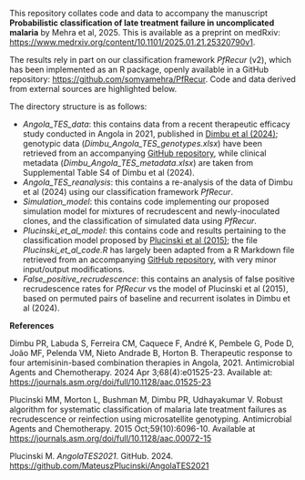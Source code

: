 This repository collates code and data to accompany the manuscript **Probabilistic classification of late treatment failure in uncomplicated malaria** by Mehra et al, 2025. This is available as a preprint on medRxiv: https://www.medrxiv.org/content/10.1101/2025.01.21.25320790v1.

The results rely in part on our classification framework *PfRecur* (v2), which has been implemented as an R package, openly available in a GitHub repository: https://github.com/somyamehra/PfRecur. Code and data derived from external sources are highlighted below.

The directory structure is as follows:
* *Angola_TES_data*: this contains data from a recent therapeutic efficacy study conducted in Angola in 2021, published in [Dimbu et al (2024)](https://journals.asm.org/doi/full/10.1128/aac.01525-23); genotypic data (*Dimbu_Angola_TES_genotypes.xlsx*) have been retrieved from an accompanying [GitHub repository](https://github.com/MateuszPlucinski/AngolaTES2021), while clinical metadata (*Dimbu_Angola_TES_metadata.xlsx*) are taken from Supplemental Table S4 of Dimbu et al (2024).
* *Angola_TES_reanalysis*: this contains a re-analysis of the data of Dimbu et al (2024) using our classification framework *PfRecur*.
* *Simulation_model*: this contains code implementing our proposed simulation model for mixtures of recrudescent and newly-inoculated clones, and the classification of simulated data using *PfRecur*.
* *Plucinski_et_al_model*: this contains code and results pertaining to the classification model proposed by [Plucinski et al (2015)](https://journals.asm.org/doi/full/10.1128/aac.00072-15); the file *Plucinski_et_al_code.R* has largely been adapted from a R Markdown file retrieved from an accompanying  [GitHub repository](https://github.com/MateuszPlucinski/AngolaTES2021), with very minor input/output modifications.
* *False_positive_recrudescence*: this contains an analysis of false positive recrudescence rates for *PfRecur* vs the model of Plucinski et al (2015), based on permuted pairs of baseline and recurrent isolates in Dimbu et al (2024).


**References**

Dimbu PR, Labuda S, Ferreira CM, Caquece F, André K, Pembele G, Pode D, João MF, Pelenda VM, Nieto Andrade B, Horton B. Therapeutic response to four artemisinin-based combination therapies in Angola, 2021. Antimicrobial Agents and Chemotherapy. 2024 Apr 3;68(4):e01525-23. Available at: <https://journals.asm.org/doi/full/10.1128/aac.01525-23>

Plucinski MM, Morton L, Bushman M, Dimbu PR, Udhayakumar V. Robust algorithm for systematic classification of malaria late treatment failures as recrudescence or reinfection using microsatellite genotyping. Antimicrobial Agents and Chemotherapy. 2015 Oct;59(10):6096-10. Available at <https://journals.asm.org/doi/full/10.1128/aac.00072-15>

Plucinski M. *AngolaTES2021*. GitHub. 2024. <https://github.com/MateuszPlucinski/AngolaTES2021>
